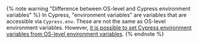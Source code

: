 {% note warning "Difference between OS-level and Cypress environment variables" %}
In Cypress, "environment variables" are variables that are accessible via `Cypress.env`. These are not the same as OS-level environment variables. However, [it is possible to set Cypress environment variables from OS-level environment variables](/guides/guides/environment-variables.html#Option-3-CYPRESS_).
{% endnote %}
